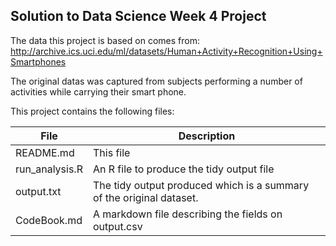 ## Solution to Data Science Week 4 Project

The data this project is based on comes from: http://archive.ics.uci.edu/ml/datasets/Human+Activity+Recognition+Using+Smartphones

The original datas was captured from subjects performing a number of activities while carrying their smart phone.


This project contains the following files:

| File | Description |
| ------ | ------ |
|README.md |This file|
|run_analysis.R | An R file to produce the tidy output file|
|output.txt | The tidy output produced which is a summary of the original dataset.|
|CodeBook.md | A markdown file describing the fields on output.csv|
